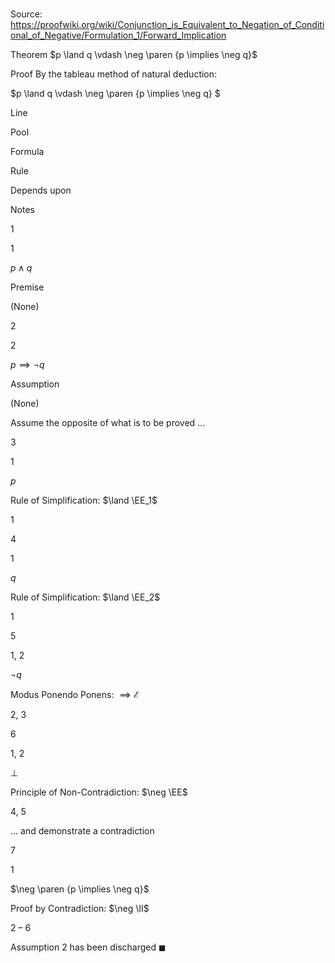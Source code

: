 # 

Source: https://proofwiki.org/wiki/Conjunction_is_Equivalent_to_Negation_of_Conditional_of_Negative/Formulation_1/Forward_Implication

Theorem
$p \land q \vdash \neg \paren {p \implies \neg q}$


Proof
By the tableau method of natural deduction:


$p \land q \vdash \neg \paren {p \implies \neg q} $


Line


Pool

Formula

Rule

Depends upon

Notes


1


1

$p \land q$

Premise

(None)




2


2

$p \implies \neg q$

Assumption

(None)

Assume the opposite of what is to be proved ...


3


1

$p$

Rule of Simplification: $\land \EE_1$

1




4


1

$q$

Rule of Simplification: $\land \EE_2$

1




5


1, 2

$\neg q$

Modus Ponendo Ponens: $\implies \mathcal E$

2, 3




6


1, 2

$\bot$

Principle of Non-Contradiction: $\neg \EE$

4, 5

... and demonstrate a contradiction


7


1

$\neg \paren {p \implies \neg q}$

Proof by Contradiction: $\neg \II$

2 – 6

Assumption 2 has been discharged
$\blacksquare$




